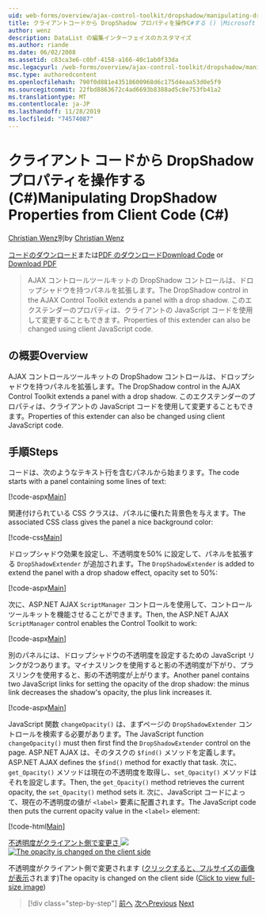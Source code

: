 ```yaml
---
uid: web-forms/overview/ajax-control-toolkit/dropshadow/manipulating-dropshadow-properties-from-client-code-cs
title: クライアントコードから DropShadow プロパティを操作C#する () |Microsoft Docs
author: wenz
description: DataList の編集インターフェイスのカスタマイズ
ms.author: riande
ms.date: 06/02/2008
ms.assetid: c83ca3e6-c0bf-4158-a166-40c1ab0f33da
msc.legacyurl: /web-forms/overview/ajax-control-toolkit/dropshadow/manipulating-dropshadow-properties-from-client-code-cs
msc.type: authoredcontent
ms.openlocfilehash: 790f0d881e43518600968d6c175d4eaa53d0e5f9
ms.sourcegitcommit: 22fbd8863672c4ad6693b8388ad5c8e753fb41a2
ms.translationtype: MT
ms.contentlocale: ja-JP
ms.lasthandoff: 11/28/2019
ms.locfileid: "74574087"
---
```

# <a name="manipulating-dropshadow-properties-from-client-code-c"></a><span data-ttu-id="54554-103">クライアント コードから DropShadow プロパティを操作する (C#)</span><span class="sxs-lookup"><span data-stu-id="54554-103">Manipulating DropShadow Properties from Client Code (C#)</span></span>

<span data-ttu-id="54554-104">[Christian Wenz](https://github.com/wenz)別</span><span class="sxs-lookup"><span data-stu-id="54554-104">by [Christian Wenz](https://github.com/wenz)</span></span>

<span data-ttu-id="54554-105">[コードのダウンロード](https://download.microsoft.com/download/5/1/6/51652a81-500b-4f6b-88d3-617103e7941e/DropShadow2.cs.zip)または[PDF のダウンロード](https://download.microsoft.com/download/b/6/a/b6ae89ee-df69-4c87-9bfb-ad1eb2b23373/dropshadow2CS.pdf)</span><span class="sxs-lookup"><span data-stu-id="54554-105">[Download Code](https://download.microsoft.com/download/5/1/6/51652a81-500b-4f6b-88d3-617103e7941e/DropShadow2.cs.zip) or [Download PDF](https://download.microsoft.com/download/b/6/a/b6ae89ee-df69-4c87-9bfb-ad1eb2b23373/dropshadow2CS.pdf)</span></span>

> <span data-ttu-id="54554-106">AJAX コントロールツールキットの DropShadow コントロールは、ドロップシャドウを持つパネルを拡張します。</span><span class="sxs-lookup"><span data-stu-id="54554-106">The DropShadow control in the AJAX Control Toolkit extends a panel with a drop shadow.</span></span> <span data-ttu-id="54554-107">このエクステンダーのプロパティは、クライアントの JavaScript コードを使用して変更することもできます。</span><span class="sxs-lookup"><span data-stu-id="54554-107">Properties of this extender can also be changed using client JavaScript code.</span></span>

## <a name="overview"></a><span data-ttu-id="54554-108">の概要</span><span class="sxs-lookup"><span data-stu-id="54554-108">Overview</span></span>

<span data-ttu-id="54554-109">AJAX コントロールツールキットの DropShadow コントロールは、ドロップシャドウを持つパネルを拡張します。</span><span class="sxs-lookup"><span data-stu-id="54554-109">The DropShadow control in the AJAX Control Toolkit extends a panel with a drop shadow.</span></span> <span data-ttu-id="54554-110">このエクステンダーのプロパティは、クライアントの JavaScript コードを使用して変更することもできます。</span><span class="sxs-lookup"><span data-stu-id="54554-110">Properties of this extender can also be changed using client JavaScript code.</span></span>

## <a name="steps"></a><span data-ttu-id="54554-111">手順</span><span class="sxs-lookup"><span data-stu-id="54554-111">Steps</span></span>

<span data-ttu-id="54554-112">コードは、次のようなテキスト行を含むパネルから始まります。</span><span class="sxs-lookup"><span data-stu-id="54554-112">The code starts with a panel containing some lines of text:</span></span>

[!code-aspx[Main](manipulating-dropshadow-properties-from-client-code-cs/samples/sample1.aspx)]

<span data-ttu-id="54554-113">関連付けられている CSS クラスは、パネルに優れた背景色を与えます。</span><span class="sxs-lookup"><span data-stu-id="54554-113">The associated CSS class gives the panel a nice background color:</span></span>

[!code-css[Main](manipulating-dropshadow-properties-from-client-code-cs/samples/sample2.css)]

<span data-ttu-id="54554-114">ドロップシャドウ効果を設定し、不透明度を50% に設定して、パネルを拡張する `DropShadowExtender` が追加されます。</span><span class="sxs-lookup"><span data-stu-id="54554-114">The `DropShadowExtender` is added to extend the panel with a drop shadow effect, opacity set to 50%:</span></span>

[!code-aspx[Main](manipulating-dropshadow-properties-from-client-code-cs/samples/sample3.aspx)]

<span data-ttu-id="54554-115">次に、ASP.NET AJAX `ScriptManager` コントロールを使用して、コントロールツールキットを機能させることができます。</span><span class="sxs-lookup"><span data-stu-id="54554-115">Then, the ASP.NET AJAX `ScriptManager` control enables the Control Toolkit to work:</span></span>

[!code-aspx[Main](manipulating-dropshadow-properties-from-client-code-cs/samples/sample4.aspx)]

<span data-ttu-id="54554-116">別のパネルには、ドロップシャドウの不透明度を設定するための JavaScript リンクが2つあります。マイナスリンクを使用すると影の不透明度が下がり、プラスリンクを使用すると、影の不透明度が上がります。</span><span class="sxs-lookup"><span data-stu-id="54554-116">Another panel contains two JavaScript links for setting the opacity of the drop shadow: the minus link decreases the shadow's opacity, the plus link increases it.</span></span>

[!code-aspx[Main](manipulating-dropshadow-properties-from-client-code-cs/samples/sample5.aspx)]

<span data-ttu-id="54554-117">JavaScript 関数 `changeOpacity()` は、まずページの `DropShadowExtender` コントロールを検索する必要があります。</span><span class="sxs-lookup"><span data-stu-id="54554-117">The JavaScript function `changeOpacity()` must then first find the `DropShadowExtender` control on the page.</span></span> <span data-ttu-id="54554-118">ASP.NET AJAX は、そのタスクの `$find()` メソッドを定義します。</span><span class="sxs-lookup"><span data-stu-id="54554-118">ASP.NET AJAX defines the `$find()` method for exactly that task.</span></span> <span data-ttu-id="54554-119">次に、`get_Opacity()` メソッドは現在の不透明度を取得し、`set_Opacity()` メソッドはそれを設定します。</span><span class="sxs-lookup"><span data-stu-id="54554-119">Then, the `get_Opacity()` method retrieves the current opacity, the `set_Opacity()` method sets it.</span></span> <span data-ttu-id="54554-120">次に、JavaScript コードによって、現在の不透明度の値が `<label>` 要素に配置されます。</span><span class="sxs-lookup"><span data-stu-id="54554-120">The JavaScript code then puts the current opacity value in the `<label>` element:</span></span>

[!code-html[Main](manipulating-dropshadow-properties-from-client-code-cs/samples/sample6.html)]

<span data-ttu-id="54554-121">[不透明度がクライアント側で変更さ ![](manipulating-dropshadow-properties-from-client-code-cs/_static/image2.png)](manipulating-dropshadow-properties-from-client-code-cs/_static/image1.png)</span><span class="sxs-lookup"><span data-stu-id="54554-121">[![The opacity is changed on the client side](manipulating-dropshadow-properties-from-client-code-cs/_static/image2.png)](manipulating-dropshadow-properties-from-client-code-cs/_static/image1.png)</span></span>

<span data-ttu-id="54554-122">不透明度がクライアント側で変更されます ([クリックすると、フルサイズの画像が表示](manipulating-dropshadow-properties-from-client-code-cs/_static/image3.png)されます)</span><span class="sxs-lookup"><span data-stu-id="54554-122">The opacity is changed on the client side ([Click to view full-size image](manipulating-dropshadow-properties-from-client-code-cs/_static/image3.png))</span></span>

> [!div class="step-by-step"]
> <span data-ttu-id="54554-123">[前へ](adjusting-the-z-index-of-a-dropshadow-cs.md)
> [次へ](adjusting-the-z-index-of-a-dropshadow-vb.md)</span><span class="sxs-lookup"><span data-stu-id="54554-123">[Previous](adjusting-the-z-index-of-a-dropshadow-cs.md)
[Next](adjusting-the-z-index-of-a-dropshadow-vb.md)</span></span>
